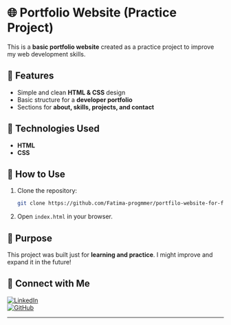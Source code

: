 # 🌐 Portfolio Website (Practice Project)  

This is a **basic portfolio website** created as a practice project to improve my web development skills.  

## 📌 Features  
- Simple and clean **HTML & CSS** design  
- Basic structure for a **developer portfolio**  
- Sections for **about, skills, projects, and contact**  

## 🚀 Technologies Used  
- **HTML**  
- **CSS**  

## 📂 How to Use  
1. Clone the repository:  
   ```bash
   git clone https://github.com/Fatima-progmmer/portfilo-website-for-full-stack-developerer.git
   ```  
2. Open `index.html` in your browser.  

## 🎯 Purpose  
This project was built just for **learning and practice**. I might improve and expand it in the future!  

## 🔗 Connect with Me  
[![LinkedIn](https://img.shields.io/badge/LinkedIn-Connect-blue)](https://www.linkedin.com/in/tanzeela-fatima-47861b2b7/)  
[![GitHub](https://img.shields.io/badge/GitHub-Profile-black)](https://github.com/Fatima-progmmer)  

---
